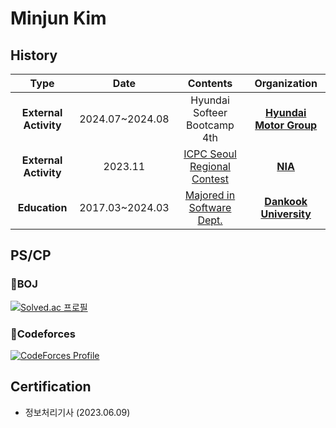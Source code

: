 # Minjun Kim

<!--
**violet-mj/violet-mj** is a ✨ _special_ ✨ repository because its `README.md` (this file) appears on your GitHub profile.

Here are some ideas to get you started:

- 🔭 I’m currently working on ...
- 🌱 I’m currently learning ...
- 👯 I’m looking to collaborate on ...
- 🤔 I’m looking for help with ...
- 💬 Ask me about ...
- 📫 How to reach me: ...
- 😄 Pronouns: ...
- ⚡ Fun fact: ...
-->

## History

| **Type** | **Date** | **Contents** | **Organization** |
|:--------:|:--------:|:--------:|:--------:|
| **External Activity** | 2024.07~2024.08 | Hyundai Softeer Bootcamp 4th | **[Hyundai Motor Group](https://www.hyundai.com/kr/ko/e)** |
| **External Activity** | 2023.11 | [ICPC Seoul Regional Contest](https://icpckorea.org/) | **[NIA](https://www.nia.or.kr/site/nia_kor/main.do)** |
| **Education** | 2017.03~2024.03 | [Majored in Software Dept.](https://cms.dankook.ac.kr/web/sw) | **[Dankook University](https://www.dankook.ac.kr/web/kor)** |

## PS/CP

### 🎈BOJ
[![Solved.ac 프로필](http://mazassumnida.wtf/api/generate_badge?boj=alswnssl0528)](https://solved.ac/alswnssl0528)

### 🎈Codeforces
[![CodeForces Profile](https://cf.leed.at?id=minjunnnn)](https://codeforces.com/profile/minjunnnn)

## Certification
- 정보처리기사 (2023.06.09)

